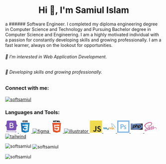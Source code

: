 <!---
######  👋 Hello, I am Samiul Islam. Software Engineer. I completed my diploma engineering degree in Computer Science and Technology and Pursuing Bachelors degree in Computer Science and Engineering. I am a highly motivated individual with a passion for constantly developing skills and growing professionally. I am a fast learner, always on the lookout for opportunities.
###### 👀 I’m interested in Web Application Development.
###### 🌱 Developing skills and growing professionally.

## Get in touch:
- linkedIn: https://www.linkedin.com/in/softsamiul
- Email: softsamiul@gmail.com


💞️ I’m looking to collaborate on ...
📫 How to reach me ...
softsamiul/softsamiul is a ✨ special ✨ repository because its `README.md` (this file) appears on your GitHub profile.
You can click the Preview link to take a look at your changes.
--->


<h1 align="center">Hi 👋, I'm Samiul Islam</h1> a
###### Software Engineer. I completed my diploma engineering degree in Computer Science and Technology and Pursuing Bachelor degree in Computer Science and Engineering. I am a highly motivated individual with a passion for constantly developing skills and growing professionally. I am a fast learner, always on the lookout for opportunities.


###### 👀 I’m interested in Web Application Development.
###### 🌱 Developing skills and growing professionally.


<h3 align="left">Connect with me:</h3>
<p align="left">
<a href="https://linkedin.com/in/softsamiul" target="blank"><img align="center" src="https://raw.githubusercontent.com/rahuldkjain/github-profile-readme-generator/master/src/images/icons/Social/linked-in-alt.svg" alt="softsamiul" height="30" width="40" /></a>
</p>

<h3 align="left">Languages and Tools:</h3>
<p align="left"> <a href="https://getbootstrap.com" target="_blank"> <img src="https://raw.githubusercontent.com/devicons/devicon/master/icons/bootstrap/bootstrap-plain-wordmark.svg" alt="bootstrap" width="40" height="40"/> </a> <a href="https://www.w3schools.com/css/" target="_blank"> <img src="https://raw.githubusercontent.com/devicons/devicon/master/icons/css3/css3-original-wordmark.svg" alt="css3" width="40" height="40"/> </a> <a href="https://www.figma.com/" target="_blank"> <img src="https://www.vectorlogo.zone/logos/figma/figma-icon.svg" alt="figma" width="40" height="40"/> </a> <a href="https://www.w3.org/html/" target="_blank"> <img src="https://raw.githubusercontent.com/devicons/devicon/master/icons/html5/html5-original-wordmark.svg" alt="html5" width="40" height="40"/> </a> <a href="https://www.adobe.com/in/products/illustrator.html" target="_blank"> <img src="https://www.vectorlogo.zone/logos/adobe_illustrator/adobe_illustrator-icon.svg" alt="illustrator" width="40" height="40"/> </a> <a href="https://developer.mozilla.org/en-US/docs/Web/JavaScript" target="_blank"> <img src="https://raw.githubusercontent.com/devicons/devicon/master/icons/javascript/javascript-original.svg" alt="javascript" width="40" height="40"/> </a> <a href="https://www.mysql.com/" target="_blank"> <img src="https://raw.githubusercontent.com/devicons/devicon/master/icons/mysql/mysql-original-wordmark.svg" alt="mysql" width="40" height="40"/> </a> <a href="https://www.photoshop.com/en" target="_blank"> <img src="https://raw.githubusercontent.com/devicons/devicon/master/icons/photoshop/photoshop-line.svg" alt="photoshop" width="40" height="40"/> </a> <a href="https://www.php.net" target="_blank"> <img src="https://raw.githubusercontent.com/devicons/devicon/master/icons/php/php-original.svg" alt="php" width="40" height="40"/> </a> <a href="https://sass-lang.com" target="_blank"> <img src="https://raw.githubusercontent.com/devicons/devicon/master/icons/sass/sass-original.svg" alt="sass" width="40" height="40"/> </a> <a href="https://tailwindcss.com/" target="_blank"> <img src="https://www.vectorlogo.zone/logos/tailwindcss/tailwindcss-icon.svg" alt="tailwind" width="40" height="40"/> </a> </p>

<p><img align="left" src="https://github-readme-stats.vercel.app/api/top-langs?username=softsamiul&show_icons=true&locale=en&layout=compact" alt="softsamiul" /></p>

<p>&nbsp;<img align="center" src="https://github-readme-stats.vercel.app/api?username=softsamiul&show_icons=true&locale=en" alt="softsamiul" /></p>

<p><img align="center" src="https://github-readme-streak-stats.herokuapp.com/?user=softsamiul&" alt="softsamiul" /></p>

